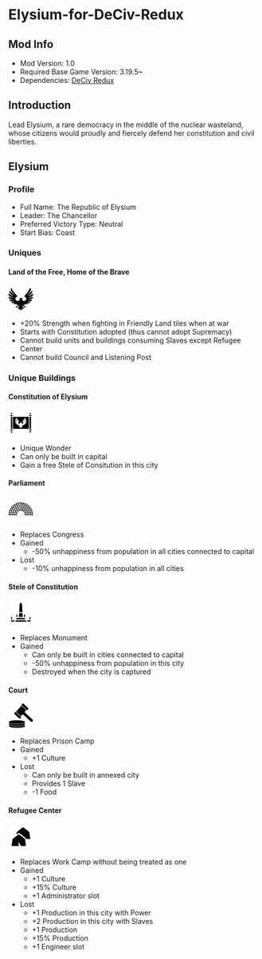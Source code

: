 # Elysium-for-DeCiv-Redux
## Mod Info
- Mod Version: 1.0
- Required Base Game Version: 3.19.5~
- Dependencies: [DeCiv Redux](https://github.com/SpacedOutChicken/DeCiv-Redux)

## Introduction
Lead Elysium, a rare democracy in the middle of the nuclear wasteland, \
whose citizens would proudly and fiercely defend her constitution and civil liberties.

## Elysium
### Profile
- Full Name: The Republic of Elysium
- Leader: The Chancellor
- Preferred Victory Type: Neutral
- Start Bias: Coast

### Uniques
#### Land of the Free, Home of the Brave
<img src="docs\Elysium.png" alt="Icon of Elysium" height="50" />

- +20% Strength when fighting in Friendly Land tiles when at war
- Starts with Constitution adopted (thus cannot adopt Supremacy)
- Cannot build units and buildings consuming Slaves except Refugee Center
- Cannot build Council and Listening Post

### Unique Buildings
#### Constitution of Elysium
<img src="Images\BuildingIcons\Constitution of Elysium.png" alt="Icon of the Constitution of Elysium" height="50" />

- Unique Wonder
- Can only be built in capital
- Gain a free Stele of Consitution in this city

#### Parliament
<img src="Images\BuildingIcons\Parliament.png" alt="Icon of the Parliament" height="50" />

- Replaces Congress
- Gained
  - -50% unhappiness from population in all cities connected to capital
- Lost
  - -10% unhappiness from population in all cities

#### Stele of Constitution
<img src="Images\BuildingIcons\Stele of Constitution.png" alt="Icon of a Stele of Constitution" height="50" />

- Replaces Monument
- Gained
  - Can only be built in cities connected to capital
  - -50% unhappiness from population in this city
  - Destroyed when the city is captured

#### Court
<img src="Images\BuildingIcons\Court.png" alt="Icon of a Court" height="50" />

- Replaces Prison Camp
- Gained
  - +1 Culture
- Lost
  - Can only be built in annexed city
  - Provides 1 Slave
  - -1 Food

#### Refugee Center
<img src="Images\BuildingIcons\Refugee Center.png" alt="Icon of a Refugee Center" height="50" />

- Replaces Work Camp without being treated as one
- Gained
  - +1 Culture
  - +15% Culture
  - +1 Administrator slot
- Lost
  - +1 Production in this city with Power
  - +2 Production in this city with Slaves
  - +1 Production
  - +15% Production
  - +1 Engineer slot
